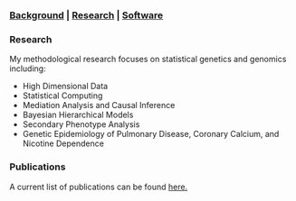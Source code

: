 ### [Background](https://SharonLutz.github.io)  | [Research](https://SharonLutz.github.io/research) | [Software](https://SharonLutz.github.io/software)

### Research
My methodological research focuses on statistical genetics and genomics including:   
- High Dimensional Data  
- Statistical Computing
- Mediation Analysis and Causal Inference  
- Bayesian Hierarchical Models
- Secondary Phenotype Analysis
- Genetic Epidemiology of Pulmonary Disease, Coronary Calcium, and Nicotine Dependence  

### Publications
A current list of publications can be found [here.](https://www.researchgate.net/profile/Sharon_Lutz2)

